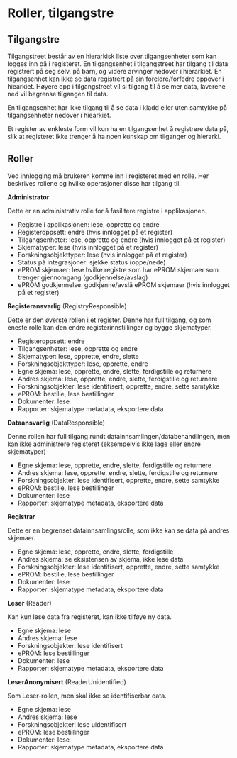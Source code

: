 # Roller, tilgangstre

## Tilgangstre

Tilgangstreet  består av en hierarkisk liste over tilgangsenheter som kan logges inn på i registeret. En tilgangsenhet i tilgangstreet har tilgang til data registrert på seg selv, på barn, og videre arvinger nedover i hierarkiet. En tilgangsenhet kan ikke se data registrert på sin foreldre/forfedre oppover i hiearkiet. Høyere opp i tilgangstreet vil si tilgang til å se mer data, laverene ned vil begrense tilgangen til data.

En tilgangsenhet har ikke tilgang til å se data i kladd eller uten samtykke på tilgangsenheter nedover i hiearkiet.

Et register av enkleste form vil kun ha en tilgangsenhet å registrere data på, slik at registeret ikke trenger å ha noen kunskap om tilganger og hierarki.

## Roller

Ved innlogging må brukeren komme inn i registeret med en rolle. Her beskrives rollene og hvilke operasjoner disse har tilgang til.

**Administrator**

Dette er en administrativ rolle for å fasilitere registre i applikasjonen.
* Registre i applikasjonen: lese, opprette og endre
* Registeroppsett: endre (hvis innlogget på et register)
* Tilgangsenheter: lese, opprette og endre (hvis innlogget på et register)
* Skjematyper: lese (hvis innlogget på et register)
* Forskningsobjekttyper: lese (hvis innlogget på et register)
* Status på integrasjoner: sjekke status (oppe/nede)
* ePROM skjemaer: lese hvilke registre som har ePROM skjemaer som trenger gjennomgang (godkjennelse/avslag)
* ePROM godkjennelse: godkjenne/avslå ePROM skjemaer (hvis innlogget på et register)

**Registeransvarlig** (RegistryResponsible)

Dette er den øverste rollen i et register. Denne har full tilgang, og som eneste rolle kan den endre registerinnstillinger og bygge skjematyper.
* Registeroppsett: endre
* Tilgangsenheter: lese, opprette og endre
* Skjematyper: lese, opprette, endre, slette
* Forskningsobjekttyper: lese, opprette, endre
* Egne skjema: lese, opprette, endre, slette, ferdigstille og returnere
* Andres skjema: lese, opprette, endre, slette, ferdigstille og returnere
* Forskningsobjekter: lese identifisert, opprette, endre, sette samtykke
* ePROM: bestille, lese bestillinger
* Dokumenter: lese
* Rapporter: skjematype metadata, eksportere data

**Dataansvarlig** (DataResponsible)

Denne rollen har full tilgang rundt datainnsamlingen/databehandlingen, men kan ikke administrere registeret (eksempelvis ikke lage eller endre skjematyper)
* Egne skjema: lese, opprette, endre, slette, ferdigstille og returnere
* Andres skjema: lese, opprette, endre, slette, ferdigstille og returnere
* Forskningsobjekter: lese identifisert, opprette, endre, sette samtykke
* ePROM: bestille, lese bestillinger
* Dokumenter: lese
* Rapporter: skjematype metadata, eksportere data

**Registrar** 

Dette er en begrenset datainnsamlingsrolle, som ikke kan se data på andres skjemaer.
* Egne skjema: lese, opprette, endre, slette, ferdigstille 
* Andres skjema: se eksistensen av skjema, ikke lese data
* Forskningsobjekter: lese identifisert, opprette, endre, sette samtykke
* ePROM: bestille, lese bestillinger
* Dokumenter: lese
* Rapporter: skjematype metadata, eksportere data

**Leser** (Reader)

Kan kun lese data fra registeret, kan ikke tilføye ny data.
* Egne skjema: lese
* Andres skjema: lese
* Forskningsobjekter: lese identifisert
* ePROM: lese bestillinger
* Dokumenter: lese
* Rapporter: skjematype metadata, eksportere data

**LeserAnonymisert** (ReaderUnidentified)

Som Leser-rollen, men skal ikke se identifiserbar data.
* Egne skjema: lese
* Andres skjema: lese
* Forskningsobjekter: lese uidentifisert
* ePROM: lese bestillinger
* Dokumenter: lese
* Rapporter: skjematype metadata, eksportere data
